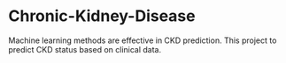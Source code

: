 # Chronic-Kidney-Disease
Machine learning methods are effective in CKD prediction. This project to predict CKD status based on clinical data.
